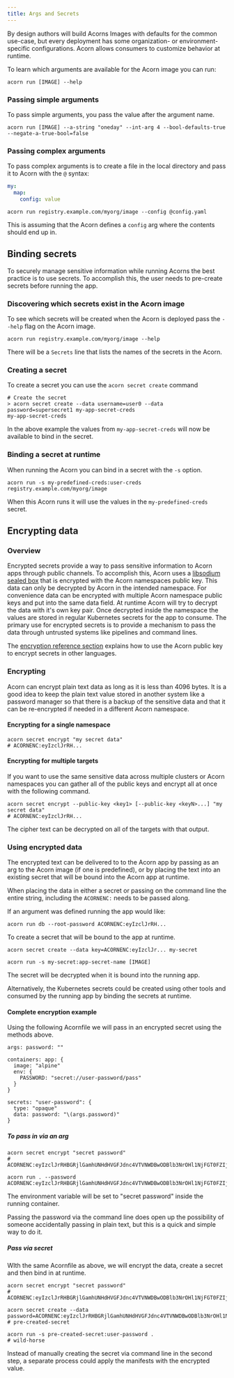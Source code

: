 ```yaml
---
title: Args and Secrets
---
```


By design authors will build Acorns Images with defaults for the common use-case, but every deployment has some organization- or environment-specific configurations. Acorn allows consumers to customize behavior at runtime.

To learn which arguments are available for the Acorn image you can run:

```shell
acorn run [IMAGE] --help
```

### Passing simple arguments

To pass simple arguments, you pass the value after the argument name.

```shell
acorn run [IMAGE] --a-string "oneday" --int-arg 4 --bool-defaults-true --negate-a-true-bool=false
```

### Passing complex arguments

To pass complex arguments is to create a file in the local directory and pass it to Acorn with the `@` syntax:

```yaml title="config.yaml"
my:
  map:
    config: value
```

`acorn run registry.example.com/myorg/image --config @config.yaml`

This is assuming that the Acorn defines a `config` arg where the contents should end up in.

## Binding secrets

To securely manage sensitive information while running Acorns the best practice is to use secrets. To accomplish this, the user needs to pre-create secrets before running the app.

### Discovering which secrets exist in the Acorn image

To see which secrets will be created when the Acorn is deployed pass the `--help` flag on the Acorn image.

```shell
acorn run registry.example.com/myorg/image --help
```

There will be a `Secrets` line that lists the names of the secrets in the Acorn.

### Creating a secret

To create a secret you can use the `acorn secret create` command

```shell
# Create the secret
> acorn secret create --data username=user0 --data password=supersecret1 my-app-secret-creds
my-app-secret-creds
```

In the above example the values from `my-app-secret-creds` will now be available to bind in the secret.

### Binding a secret at runtime

When running the Acorn you can bind in a secret with the `-s` option.

```shell
acorn run -s my-predefined-creds:user-creds registry.example.com/myorg/image
```

When this Acorn runs it will use the values in the `my-predefined-creds` secret.

## Encrypting data

### Overview

Encrypted secrets provide a way to pass sensitive information to Acorn apps through public channels. To accomplish this, Acorn uses a [libsodium sealed box](https://libsodium.gitbook.io/doc/public-key_cryptography/sealed_boxes) that is encrypted with the Acorn namespaces public key. This data can only be decrypted by Acorn in the intended namespace. For convenience data can be encrypted with multiple Acorn namespace public keys and put into the same data field. At runtime Acorn will try to decrypt the data with it's own key pair. Once decrypted inside the namespace the values are stored in regular Kubernetes secrets for the app to consume. The primary use for encrypted secrets is to provide a mechanism to pass the data through untrusted systems like pipelines and command lines.

The [encryption reference section](100-reference/07-encryption.md) explains how to use the Acorn public key to encrypt secrets in other languages.

### Encrypting

Acorn can encrypt plain text data as long as it is less than 4096 bytes. It is a good idea to keep the plain text value stored in another system like a password manager so that there is a backup of the sensitive data and that it can be re-encrypted if needed in a different Acorn namespace.

#### Encrypting for a single namespace

```shell
acorn secret encrypt "my secret data" 
# ACORNENC:eyIzclJrRH...
```

#### Encrypting for multiple targets

If you want to use the same sensitive data across multiple clusters or Acorn namespaces you can gather all of the public keys and encrypt all at once with the following command.

```shell
acorn secret encrypt --public-key <key1> [--public-key <keyN>...] "my secret data"
# ACORNENC:eyIzclJrRH...
```

The cipher text can be decrypted on all of the targets with that output.

### Using encrypted data

The encrypted text can be delivered to to the Acorn app by passing as an arg to the Acorn image (if one is predefined), or by placing the text into an existing secret that will be bound into the Acorn app at runtime.

When placing the data in either a secret or passing on the command line the entire string, including the `ACORNENC:` needs to be passed along.

If an argument was defined running the app would like:

```shell
acorn run db --root-password ACORNENC:eyIzclJrRH...
```

To create a secret that will be bound to the app at runtime.

```shell
acorn secret create --data key=ACORNENC:eyIzclJr... my-secret

acorn run -s my-secret:app-secret-name [IMAGE]
```

The secret will be decrypted when it is bound into the running app.

Alternatively, the Kubernetes secrets could be created using other tools and consumed by the running app by binding the secrets at runtime.

#### Complete encryption example

Using the following Acornfile we will pass in an encrypted secret using the methods above.

```acorn
args: password: ""

containers: app: {
  image: "alpine"
  env: {
    PASSWORD: "secret://user-password/pass"
  }
}

secrets: "user-password": {
  type: "opaque"
  data: password: "\(args.password)"
}
```

##### To pass in via an arg

```shell
acorn secret encrypt "secret password"
# ACORNENC:eyIzclJrRHBGRjlGamhUNHdHVGFJdnc4VTVNWDBwODBlb3NrOHl1NjFGT0FZIjoiZkU3RHB6TnF3ZkVacWRtaVBmdktKbGtTcTllSzdCa3VSM3ctT01YTG54a1RkZi1MR0Y5aWk2ZXhUMm9iWE02OC1Hc0RuQkJRWnZfUGNpQ0tzOVplIn0

acorn run . --password ACORNENC:eyIzclJrRHBGRjlGamhUNHdHVGFJdnc4VTVNWDBwODBlb3NrOHl1NjFGT0FZIjoiZkU3RHB6TnF3ZkVacWRtaVBmdktKbGtTcTllSzdCa3VSM3ctT01YTG54a1RkZi1MR0Y5aWk2ZXhUMm9iWE02OC1Hc0RuQkJRWnZfUGNpQ0tzOVplIn0
```

The environment variable will be set to "secret password" inside the running container.

Passing the password via the command line does open up the possibility of someone accidentally passing in plain text, but this is a quick and simple way to do it.

##### Pass via secret

WIth the same Acornfile as above, we will encrypt the data, create a secret and then bind in at runtime.

```shell
acorn secret encrypt "secret password"
# ACORNENC:eyIzclJrRHBGRjlGamhUNHdHVGFJdnc4VTVNWDBwODBlb3NrOHl1NjFGT0FZIjoiZkU3RHB6TnF3ZkVacWRtaVBmdktKbGtTcTllSzdCa3VSM3ctT01YTG54a1RkZi1MR0Y5aWk2ZXhUMm9iWE02OC1Hc0RuQkJRWnZfUGNpQ0tzOVplIn0

acorn secret create --data password=ACORNENC:eyIzclJrRHBGRjlGamhUNHdHVGFJdnc4VTVNWDBwODBlb3NrOHl1NjFGT0FZIjoiZkU3RHB6TnF3ZkVacWRtaVBmdktKbGtTcTllSzdCa3VSM3ctT01YTG54a1RkZi1MR0Y5aWk2ZXhUMm9iWE02OC1Hc0RuQkJRWnZfUGNpQ0tzOVplIn0
# pre-created-secret

acorn run -s pre-created-secret:user-password .
# wild-horse
```

Instead of manually creating the secret via command line in the second step, a separate process could apply the manifests with the encrypted value.
